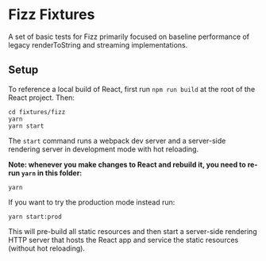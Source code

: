 # Fizz Fixtures

A set of basic tests for Fizz primarily focused on baseline performance of legacy renderToString and streaming implementations.

## Setup

To reference a local build of React, first run `npm run build` at the root
of the React project. Then:

```
cd fixtures/fizz
yarn
yarn start
```

The `start` command runs a webpack dev server and a server-side rendering server in development mode with hot reloading.

**Note: whenever you make changes to React and rebuild it, you need to re-run `yarn` in this folder:**

```
yarn
```

If you want to try the production mode instead run:

```
yarn start:prod
```

This will pre-build all static resources and then start a server-side rendering HTTP server that hosts the React app and service the static resources (without hot reloading).

